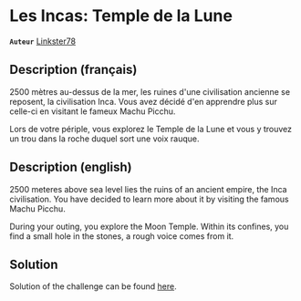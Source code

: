 # Les Incas: Temple de la Lune

**`Auteur`** [Linkster78](https://github.com/Linkster78)

## Description (français)

2500 mètres au-dessus de la mer, les ruines d'une civilisation ancienne se reposent, la civilisation Inca. Vous avez décidé d'en apprendre plus sur celle-ci en visitant le fameux Machu Picchu.

Lors de votre périple, vous explorez le Temple de la Lune et vous y trouvez un trou dans la roche duquel sort une voix rauque.

## Description (english)

2500 meteres above sea level lies the ruins of an ancient empire, the Inca civilisation. You have decided to learn more about it by visiting the famous Machu Picchu.

During your outing, you explore the Moon Temple. Within its confines, you find a small hole in the stones, a rough voice comes from it.

## Solution

Solution of the challenge can be found [here](solution/).
